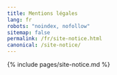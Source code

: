 ```yaml
---
title: Mentions légales
lang: fr
robots: "noindex, nofollow"
sitemap: false
permalink: /fr/site-notice.html
canonical: /site-notice/
---
```


{% include pages/site-notice.md %}
